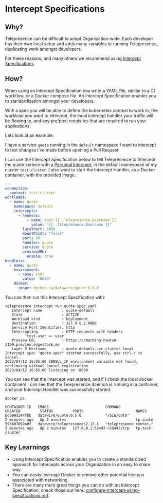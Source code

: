 # Intercept Specifications

## Why?

Telepresence can be difficult to adopt Organization-wide. Each developer has their own local setup and adds many variables to running Telepresence, duplicating work amongst developers.

For these reasons, and many others we recommend using [Intercept Specifications](../../technical-reference/intercepts/configure-intercept-using-specifications.md).

## How?

When using an Intercept Specification you write a YAML file, similar to a CI workflow, or a Docker compose file. An Intercept Specification enables you to standardization amongst your developers.

With a spec you will be able to define the kubernetes context to work in, the workload you want to intercept, the local intercept handler your traffic will be flowing to, and any pre/post requisties that are required to run your applications.

Lets look at an example:

I have a service `quote` running in the `default` namespace I want to intercept to test changes I've made before opening a Pull Request.

I can use the Intercept Specification below to tell Telepresence to Intercept the quote serivce with a [Personal Intercept](../../technical-reference/intercepts/#personal-intercept), in the default namespace of my cluster `test-cluster`. I also want to start the Intercept Handler, as a Docker container, with the provided image.

```yaml
---
connection:
  context: test-cluster
workloads:
  - name: quote
    namespace: default
    intercepts:
      - headers:
          - name: test-{{ .Telepresence.Username }}
            value: "{{ .Telepresence.Username }}"
        localPort: 8080
        mountPoint: "false"
        port: 80
        handler: quote
        service: quote
        previewURL:
          enable: true
handlers:
  - name: quote
    environment:
      - name: PORT
        value: "8080"
    docker:
      image: docker.io/datawire/quote:0.5.0
```

You can then run this Intercept Specification with:

```cli
telepresence intercept run quote-spec.yaml
   Intercept name         : quote-default
   State                  : ACTIVE
   Workload kind          : Deployment
   Destination            : 127.0.0.1:8080
   Service Port Identifier: http
   Intercepting           : HTTP requests with headers
         'test-user =~ user'
   Preview URL            : https://charming-newton-3109.preview.edgestack.me
   Layer 5 Hostname       : quote.default.svc.cluster.local
Intercept spec "quote-spec" started successfully, use ctrl-c to cancel.
2023/04/12 16:05:00 CONSUL_IP environment variable not found, continuing without Consul registration
2023/04/12 16:05:00 listening on :8080
```

You can see that the Intercept was started, and if I check the local docker containers I can see that the Telepresence daemon is running in a container, and your Intercept Handler was successfully started.

```cli
docker ps

CONTAINER ID   IMAGE                          COMMAND                  CREATED         STATUS         PORTS                        NAMES
bdd99d244fbb   datawire/quote:0.5.0           "/bin/qotm"              2 minutes ago   Up 2 minutes                                tp-quote
5966d7099adf   datawire/telepresence:2.12.1   "telepresence connec…"   2 minutes ago   Up 2 minutes   127.0.0.1:58443->58443/tcp   tp-test-cluster
```

## Key Learnings

* Using Intercept Specification enables you to create a standardized approach for Intercepts across your Organization in an easy to share way.
* You can easily leverage Docker to remove other potential hiccups associated with networking.
* There are many more great things you can do with an Intercept Specification, check those out here: [configure-intercept-using-specifications.md](../../technical-reference/intercepts/configure-intercept-using-specifications.md "mention").
